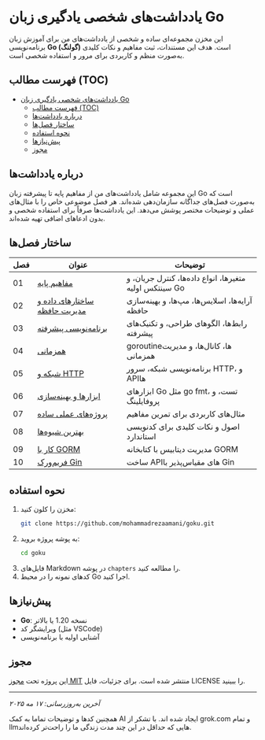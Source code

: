# یادداشت‌های شخصی یادگیری زبان Go

این مخزن مجموعه‌ای ساده و شخصی از یادداشت‌های من برای آموزش زبان برنامه‌نویسی **Go (گولنگ)** است. هدف این مستندات، ثبت مفاهیم و نکات کلیدی به‌صورت منظم و کاربردی برای مرور و استفاده شخصی است.

## فهرست مطالب (TOC)

- [یادداشت‌های شخصی یادگیری زبان Go](#یادداشتهای-شخصی-یادگیری-زبان-go)
  - [فهرست مطالب (TOC)](#فهرست-مطالب-toc)
  - [درباره یادداشت‌ها](#درباره-یادداشتها)
  - [ساختار فصل‌ها](#ساختار-فصلها)
  - [نحوه استفاده](#نحوه-استفاده)
  - [پیش‌نیازها](#پیشنیازها)
  - [مجوز](#مجوز)

## درباره یادداشت‌ها

این مجموعه شامل یادداشت‌های من از مفاهیم پایه تا پیشرفته زبان Go است که به‌صورت فصل‌های جداگانه سازمان‌دهی شده‌اند. هر فصل موضوعی خاص را با مثال‌های عملی و توضیحات مختصر پوشش می‌دهد. این یادداشت‌ها صرفاً برای استفاده شخصی و بدون ادعاهای اضافی تهیه شده‌اند.

## ساختار فصل‌ها

| فصل | عنوان                                                                                 | توضیحات                                                |
| --- | ------------------------------------------------------------------------------------- | ------------------------------------------------------ |
| 01  | [مفاهیم پایه](chapters/01-basics.md)                                                  | متغیرها، انواع داده‌ها، کنترل جریان، و سینتکس اولیه Go |
| 02  | [ساختارهای داده و مدیریت حافظه](chapters/02-data-structures-and-memory-management.md) | آرایه‌ها، اسلایس‌ها، مپ‌ها، و بهینه‌سازی حافظه         |
| 03  | [برنامه‌نویسی پیشرفته](chapters/03-advanced-programming.md)                           | رابط‌ها، الگوهای طراحی، و تکنیک‌های پیشرفته            |
| 04  | [همزمانی](chapters/04-concurrency.md)                                                 | goroutine‌ها، کانال‌ها، و مدیریت همزمانی               |
| 05  | [شبکه و HTTP](chapters/05-network-and-http.md)                                        | برنامه‌نویسی شبکه، سرور HTTP، و APIها                  |
| 06  | [ابزارها و بهینه‌سازی](chapters/06-tools-and-optimization.md)                         | ابزارهای Go مثل go fmt، تست، و پروفایلینگ              |
| 07  | [پروژه‌های عملی ساده](chapters/07-realworld-basic-projects.md)                        | مثال‌های کاربردی برای تمرین مفاهیم                     |
| 08  | [بهترین شیوه‌ها](chapters/08-best-practices.md)                                       | اصول و نکات کلیدی برای کدنویسی استاندارد               |
| 09  | [کار با GORM](chapters/09-gorm.md)                                                    | مدیریت دیتابیس با کتابخانه GORM                        |
| 10  | [فریم‌ورک Gin](chapters/10-gin.md)                                                    | ساخت APIهای مقیاس‌پذیر با Gin                          |

## نحوه استفاده

1. مخزن را کلون کنید:
   ```bash
   git clone https://github.com/mohammadrezaamani/goku.git
   ```
2. به پوشه پروژه بروید:
   ```bash
   cd goku
   ```
3. فایل‌های Markdown در پوشه `chapters` را مطالعه کنید.
4. کدهای نمونه را در محیط Go اجرا کنید.

## پیش‌نیازها

- **Go**: نسخه 1.20 یا بالاتر
- ویرایشگر کد (مثل VSCode)
- آشنایی اولیه با برنامه‌نویسی

## مجوز

این پروژه تحت [مجوز MIT](LICENSE) منتشر شده است. برای جزئیات، فایل LICENSE را ببینید.

---

_آخرین به‌روزرسانی: ۱۷ مه ۲۰۲۵_

همچنین کد‌ها و توضیحات تماما به کمک AI ایجاد شده اند. با تشکر از grok.com و تمام llm‌هایی که حداقل در این چند مدت زندگی ما را راحت‌تر کرده‌اند.
